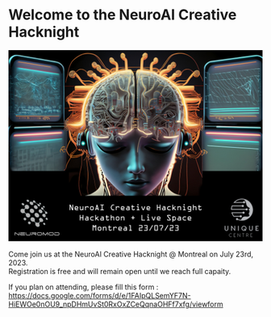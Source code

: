 # Welcome to the NeuroAI Creative Hacknight
![](./banner.png)

Come join us at the NeuroAI Creative Hacknight @ Montreal on July 23rd, 2023.  
Registration is free and will remain open until we reach full capaity.  

If you plan on attending, please fill this form :  
https://docs.google.com/forms/d/e/1FAIpQLSemYF7N-HiEWOe0nOU9_npDHmUvSt0RxOxZCeQqnaOHFf7xfg/viewform